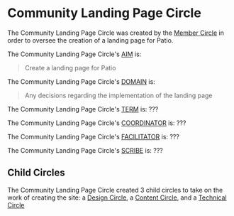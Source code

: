 # Community Landing Page Circle

The Community Landing Page Circle was created by the [Member Circle](member_circle.md) in order to oversee the creation of a landing page for Patio.

The Community Landing Page Circle's [AIM](aim.md) is:

> Create a landing page for Patio

The Community Landing Page Circle's [DOMAIN](domain.md) is:

> Any decisions regarding the implementation of the landing page

The Community Landing Page Circle's [TERM](term.md) is: ???

The Community Landing Page Circle's [COORDINATOR](coordinator.md) is: ???

The Community Landing Page Circle's [FACILITATOR](facilitator.md) is: ???

The Community Landing Page Circle's [SCRIBE](scribe.md) is: ???

## Child Circles

The Community Landing Page Circle created 3 child circles to take on the work of creating the site: a [Design Circle](design_circle.md), a [Content Circle](content_circle.md), and a [Technical Circle](technical_circle.md)
